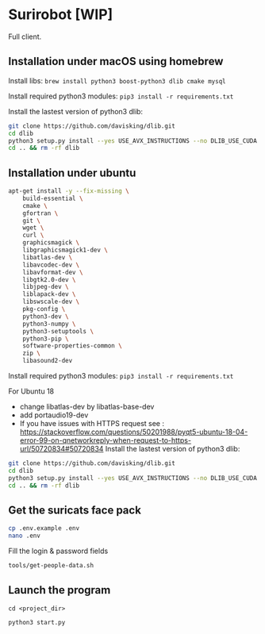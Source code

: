 # Surirobot [WIP]

Full client.

## Installation under macOS using homebrew

Install libs: `brew install python3 boost-python3 dlib cmake mysql`

Install required python3 modules: `pip3 install -r requirements.txt`

Install the lastest version of python3 dlib:

```bash
git clone https://github.com/davisking/dlib.git
cd dlib
python3 setup.py install --yes USE_AVX_INSTRUCTIONS --no DLIB_USE_CUDA
cd .. && rm -rf dlib
```

## Installation under ubuntu

```bash
apt-get install -y --fix-missing \
    build-essential \
    cmake \
    gfortran \
    git \
    wget \
    curl \
    graphicsmagick \
    libgraphicsmagick1-dev \
    libatlas-dev \
    libavcodec-dev \
    libavformat-dev \
    libgtk2.0-dev \
    libjpeg-dev \
    liblapack-dev \
    libswscale-dev \
    pkg-config \
    python3-dev \
    python3-numpy \
    python3-setuptools \
    python3-pip \
    software-properties-common \
    zip \
    libasound2-dev
```

Install required python3 modules: `pip3 install -r requirements.txt`

For Ubuntu 18
- change libatlas-dev by libatlas-base-dev
- add portaudio19-dev
- If you have issues with HTTPS request see : https://stackoverflow.com/questions/50201988/pyqt5-ubuntu-18-04-error-99-on-qnetworkreply-when-request-to-https-url/50720834#50720834
Install the lastest version of python3 dlib:

```bash
git clone https://github.com/davisking/dlib.git
cd dlib
python3 setup.py install --yes USE_AVX_INSTRUCTIONS --no DLIB_USE_CUDA
cd .. && rm -rf dlib
```


## Get the suricats face pack

```bash
cp .env.example .env
nano .env
```

Fill the login & password fields

```bash
tools/get-people-data.sh
```

## Launch the program

`cd <project_dir>`

`python3 start.py`
